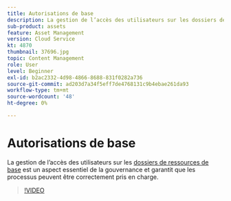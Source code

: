 ```yaml
---
title: Autorisations de base
description: La gestion de l’accès des utilisateurs sur les dossiers de ressources de base est un aspect essentiel de la gouvernance et garantit que les processus peuvent être correctement pris en charge.
sub-product: assets
feature: Asset Management
version: Cloud Service
kt: 4870
thumbnail: 37696.jpg
topic: Content Management
role: User
level: Beginner
exl-id: b2ac2332-4d98-4866-8688-831f0282a736
source-git-commit: ad203d7a34f5eff7de4768131c9b4ebae261da93
workflow-type: tm+mt
source-wordcount: '48'
ht-degree: 0%

---
```


# Autorisations de base

La gestion de l’accès des utilisateurs sur les [dossiers de ressources de base](./baseline-folders.md) est un aspect essentiel de la gouvernance et garantit que les processus peuvent être correctement pris en charge.

>[!VIDEO](https://video.tv.adobe.com/v/37696/?quality=12&learn=on&hidetitle=true)
